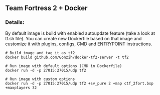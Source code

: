 ## Team Fortress 2 + Docker

### Details:
By default image is build with enabled autoupdate feature (take a look at tf.sh file).
You can create new Dockerfile based on that image and customize it with plugins, configs, CMD and ENTRYPOINT instructions.

```shell
# Build image and tag it as tf2
docker build github.com/Gonzih/docker-tf2-server -t tf2

# Run image with default options (CMD in Dockerfile)
docker run -d -p 27015:27015/udp tf2

# Run image with custom options
docker run -d -p 27015:27015/udp tf2 +sv_pure 2 +map ctf_2fort.bsp +maxplayers 32
```
